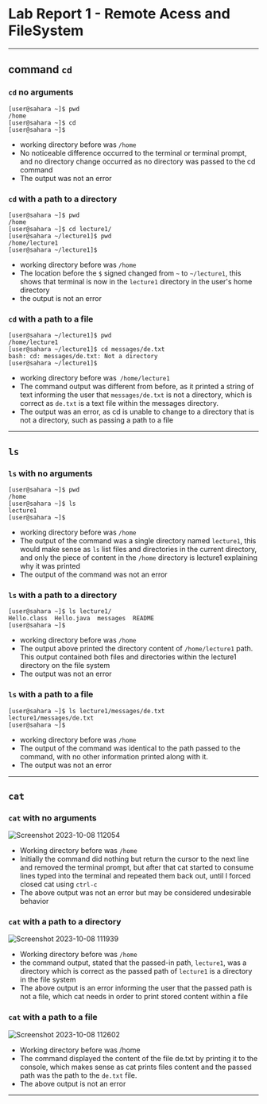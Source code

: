 # Lab Report 1 - Remote Acess and FileSystem
___
## **command `cd`**

### `cd` no arguments
```shell
[user@sahara ~]$ pwd
/home
[user@sahara ~]$ cd
[user@sahara ~]$
```
* working directory before was `/home`
* No noticeable difference occurred to the terminal or terminal prompt, and no directory change occurred as no directory was passed to the cd command
* The output was not an error 

### `cd` with a path to a directory

```shell
[user@sahara ~]$ pwd
/home
[user@sahara ~]$ cd lecture1/
[user@sahara ~/lecture1]$ pwd
/home/lecture1
[user@sahara ~/lecture1]$
```
* working directory before was `/home`
* The location before the `$` signed changed from `~` to `~/lecture1`, this shows that terminal is now in the `lecture1` directory
in the user's home directory 
* the output is not an error 

### `cd` with a path to a file 

```shell
[user@sahara ~/lecture1]$ pwd
/home/lecture1
[user@sahara ~/lecture1]$ cd messages/de.txt 
bash: cd: messages/de.txt: Not a directory
[user@sahara ~/lecture1]$ 
```
* working directory before was` /home/lecture1`
* The command output was different from before, as it printed a string of text informing the user that `messages/de.txt` is not a directory, which is correct as `de.txt` is a text file within the messages directory.
* The output was an error, as cd is unable to change to a directory that is not a directory, such as passing a path to a file
___

## **`ls`**

### `ls` with no arguments

```shell
[user@sahara ~]$ pwd
/home
[user@sahara ~]$ ls
lecture1
[user@sahara ~]$ 
```
* working directory before was `/home`
* The output of the command was a single directory named `lecture1`, this would make sense as `ls` list files and directories
in the current directory, and only the piece of content in the `/home` directory is lecture1 explaining why it was printed
* The output of the command was not an error

### `ls` with a path to a directory

```shell
[user@sahara ~]$ ls lecture1/
Hello.class  Hello.java  messages  README
[user@sahara ~]$
```
* working directory before was `/home`
* The output above printed the directory content of `/home/lecture1` path. This output contained both files and directories within the lecture1
directory on the file system
* The output was not an error

### `ls` with a path to a file
```shell
[user@sahara ~]$ ls lecture1/messages/de.txt 
lecture1/messages/de.txt
[user@sahara ~]$
```
* working directory before was `/home` 
* The output of the command was identical to the path passed to the command, with no other information printed along with it.
* The output was not an error 
___

## **`cat`**

### `cat` with no arguments 
![Screenshot 2023-10-08 112054](https://github.com/andrewcomputsci2019/cse15l-lab-reports/assets/54915639/3910fcd8-8ac0-4783-a9e4-349e68aedff9)
* Working directory before was `/home`
* Initially the command did nothing but return the cursor to the next line and removed the terminal prompt, but after that cat started to consume lines
typed into the terminal and repeated them back out, until I forced closed cat using `ctrl-c`
* The above output was not an error but may be considered undesirable behavior

### `cat` with a path to a directory
![Screenshot 2023-10-08 111939](https://github.com/andrewcomputsci2019/cse15l-lab-reports/assets/54915639/d3e11f0b-259c-449b-ac00-277f95d8607d)
* Working directory before was `/home` 
* the command output, stated that the passed-in path, `lecture1`, was a directory which is correct as the passed path of `lecture1` is a directory
in the file system
* The above output is an error informing the user that the passed path is not a file, which cat needs in order to print stored
content within a file

### `cat` with a path to a file 
![Screenshot 2023-10-08 112602](https://github.com/andrewcomputsci2019/cse15l-lab-reports/assets/54915639/45935470-18aa-46e6-8c93-2c23c0b6c116)
* Working directory before was /home
* The command displayed the content of the file de.txt by printing it to the console, which makes sense as cat prints files content and the passed path was the path to the `de.txt` file.
* The above output is not an error
___
